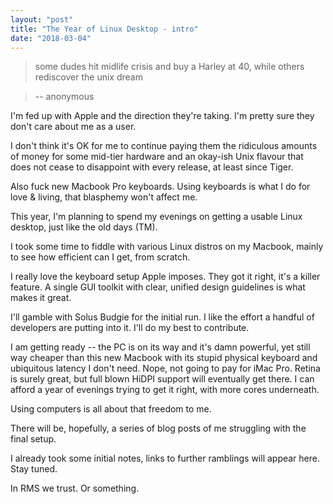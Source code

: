 ```yaml
---
layout: "post"
title: "The Year of Linux Desktop - intro"
date: "2018-03-04"
---
```


> some dudes hit midlife crisis and buy a Harley at 40, while others rediscover the unix dream

> -- anonymous

I'm fed up with Apple and the direction they're taking.
I'm pretty sure they don't care about me as a user.

I don't think it's OK for
me to continue paying them the ridiculous amounts of money for some
mid-tier hardware and an okay-ish Unix flavour that does not cease to disappoint
with every release, at least since Tiger.

Also fuck new Macbook Pro keyboards. Using keyboards is what I do for love & living, 
that blasphemy won't affect me.

This year, I'm planning to spend my evenings on getting a usable Linux desktop,
just like the old days (TM).

I took some time to fiddle with various Linux distros on my Macbook,
mainly to see how efficient can I get, from scratch. 

I really love the keyboard setup Apple imposes. 
They got it right, it's a killer feature. A single GUI toolkit with clear,
unified design guidelines is what makes it great.

I'll gamble with Solus Budgie for the initial run. I like the effort a handful
of developers are putting into it. I'll do my best to contribute.

I am getting ready -- the PC is on its way and it's damn powerful, yet
still way cheaper than this new Macbook with its stupid physical keyboard and ubiquitous 
latency I don't need. Nope, not going to pay for iMac Pro. Retina is surely great,
but full blown HiDPI support will eventually get there. I can afford a year of
evenings trying to get it right, with more cores underneath.

Using computers is all about that freedom to me.

There will be, hopefully, a series of blog posts of me struggling with the
final setup.

I already took some initial notes, links to further ramblings will appear here.
Stay tuned.

In RMS we trust. Or something.
